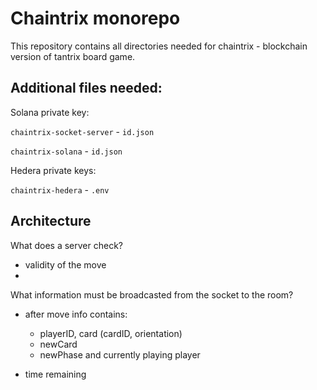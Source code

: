 # Chaintrix monorepo

This repository contains all directories needed for chaintrix - 
blockchain version of tantrix board game.

## Additional files needed:

Solana private key:

`chaintrix-socket-server` - `id.json`

`chaintrix-solana` - `id.json`

Hedera private keys:

`chaintrix-hedera` - `.env`

## Architecture

What does a server check?

- validity of the move
- 

What information must be broadcasted from the socket to the room?

- after move info contains:
    - playerID, card (cardID, orientation)
    - newCard
    - newPhase and currently playing player

- time remaining
